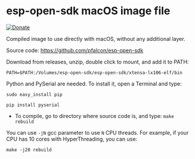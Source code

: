 # esp-open-sdk macOS image file

[![Donate](https://img.shields.io/badge/donate-PayPal-blue.svg)](https://paypal.me/ravensystem)

Compiled image to use directly with macOS, without any additional layer.

Source code: https://github.com/pfalcon/esp-open-sdk

Download from releases, unzip, double click to mount, and add it to PATH:

`PATH=$PATH:/Volumes/esp-open-sdk/esp-open-sdk/xtensa-lx106-elf/bin`

Python and PySerial are needed. To install it, open a Terminal and type:

`sudo easy_install pip`

`pip install pyserial`

* To compile, go to directory where source code is, and type:
`make rebuild`

You can use `-jN` gcc parameter to use `N` CPU threads.
For example, if your CPU has 10 cores with HyperThreading, you can use:

`make -j20 rebuild`
